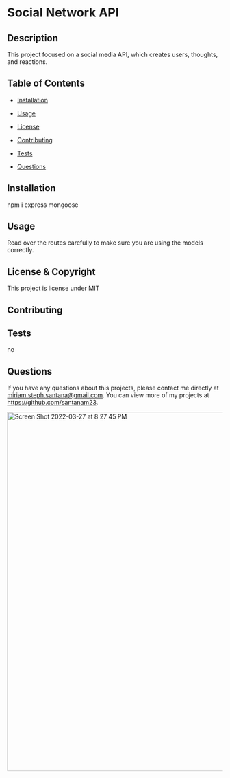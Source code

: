 # Social Network API
  
  ## Description 
  This project focused on a social media API, which creates users, thoughts, and reactions.
  ## Table of Contents
  * [Installation](#installation)

  * [Usage](#usage)

  * [License](#license)

  * [Contributing](#contributing)

  * [Tests](#tests)
  
  * [Questions](#questions)
  
  ## Installation 
  npm i express mongoose

  ## Usage 
  Read over the routes carefully to make sure you are using the models correctly.

  ## License & Copyright
  This project is license under MIT

  ## Contributing 
  

  ## Tests
  no
  
  ## Questions
  If you have any questions about this projects, please contact me directly at miriam.steph.santana@gmail.com. You can view more of my projects at https://github.com/santanam23.
  
  <img width="836" alt="Screen Shot 2022-03-27 at 8 27 45 PM" src="https://user-images.githubusercontent.com/94243898/160311515-c848032f-debe-41dc-991b-4d7e39109738.png">
